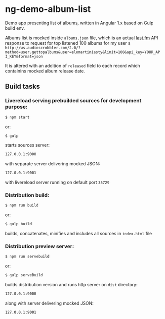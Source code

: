 # ng-demo-album-list
Demo app presenting list of albums, written in Angular 1.x based on Gulp build env.

Albums list is mocked inside `albums.json` file, which is an actual [last.fm](http://last.fm) API response to request for top listened 100 albums for my user `$ http://ws.audioscrobbler.com/2.0/?method=user.gettopalbums&user=elomartiniasty&limit=100&api_key=YOUR_API_KEY&format=json`

It is altered with an addition of `released` field to each record which containins mocked album release date.

## Build tasks 

### Livereload serving prebuilded sources for development purpose:
```sh
$ npm start
```
or:
```sh
$ gulp
```
starts sources server:
```sh
127.0.0.1:9000
```
with separate server delivering mocked JSON:
```sh
127.0.0.1:9001
```
with livereload server running on default port `35729`

### Distribution build:
```sh
$ npm run build
```
or: 
```sh
$ gulp build
```
builds, concatenates, minifies and includes all sources in `index.html` file

### Distribution preview server:
```sh
$ npm run servebuild
```
or: 
```sh
$ gulp serveBuild
```
builds distribution version and runs http server on `dist` directory:
```sh
127.0.0.1:9000
```
along with server delivering mocked JSON:
```sh
127.0.0.1:9001
```